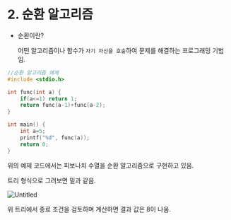 # 2. 순환 알고리즘

- 순환이란?
    
    어떤 알고리즘이나 함수가 `자기 자신을 호출`하여 문제를 해결하는 프로그래밍 기법임.
    

```c
//순환 알고리즘 예제
#include <stdio.h>

int func(int a) {
    if(a<=1) return 1;
    return func(a-1)+func(a-2);
}

int main() {
    int a=5;
    printf("%d", func(a));
    return 0;
}
```

위의 예제 코드에서는 피보나치 수열을 순환 알고리즘으로 구현하고 있음.

트리 형식으로 그려보면 밑과 같음.

![Untitled](https://user-images.githubusercontent.com/80656733/151806281-d329bbde-53d3-4ead-99ed-ba51234b16b2.png)

위 트리에서 종료 조건을 검토하며 계산하면 결과 값은 8이 나옴.